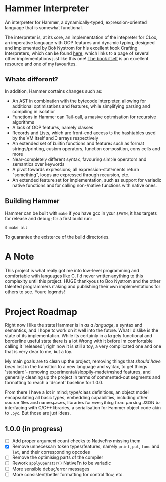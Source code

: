 # Hammer Interpreter
An interpreter for Hammer, a dynamically-typed, expression-oriented language that is somewhat functional.

The interpreter is, at its core, an implementation of the intepreter for CLox, an imperative language with OOP features and dynamic typing, designed and implemented by Bob Nystrom for his excellent book Crafting Interpreters, which can be found [here](https://github.com/munificent/craftinginterpreters), which links to a page of several other implementations just like this one! [The book itself](https://craftinginterpreters.com) is an excellent resource and one of my favourites.

## Whats different?
In addition, Hammer contains changes such as:
  - An AST in combination with the bytecode interpreter, allowing for additional optimisations and features, while simplifying parsing and compiling in isolation
  - Functions in Hammer can Tail-call, a masive optimisation for recursive algorithms
  - A lack of OOP features, namely classes
  - Records and Lists, which are front-end access to the hashtables used by the VM itself and C arrays respectively
  - An extended set of builtin functions and features such as format strings/printing, custom operators, function composition, cons cells and more
  - Near-completely different syntax, favouring simple operators and semantics over keywords
  - A pivot towards expressions; all expression-statements return "something", loops are expressed through recursion, etc.
  - An extended feature set for implementation, such as support for variadic native functions and for calling non-/native functions with native ones.


## Building Hammer
Hammer can be built with `make` if you have gcc in your `$PATH`, it has targets for release and debug; for a first build run:
```
$ make all
```
To guarantee the existence of the build directories.


# A Note
This project is what really got me into low-level programming and comfortable with languages like C. I'd never written anything to this complexity until this project. HUGE thankyous to Bob Nystrom and the other talented programmers making and publishing their own implementations for others to see. Youre legends!


# Project Roadmap
Right now I like the state Hammer is in *as a language*, a syntax and semantics, and I hope to work on it well into the future. What I dislike is the state of its implementation. While its certainly in a largely functional and borderline useful state there is a lot Wrong with it before Im comfortable calling it 'released'; right now it is still a toy, a very complicated one and one that is very dear to me, but a toy.

My main goals are to clean up the project, removing things that *should have been* lost in the transition to a new language and syntax, to get things 'standard'- removing experimental/sloppily-made/rushed features, and generally cleaning up the project in terms of commented-out segments and formatting to reach a 'decent' baseline for 1.0.0.

From there I have a lot in mind; type/class definitions, an object model encapsulating all basic types, embedding capabilities, including other source files and namespaces, libraries for everything from parsing JSON to interfacing with C/C++ libraries, a serialisation for Hammer object code akin to `.pyc`. But those are just ideas.

## 1.0.0 (in progress)
- [ ] Add proper argument count checks to NativeFns missing them
- [x] Remove unnecessary token types/features, namely `print`, `put`, `func` and `let`, and their corresponding opcodes
- [ ] Remove the optimising parts of the compiler
- [ ] Rework `applyOperator()` NativeFn to be variadic
- [ ] More sensible debug/error messages
- [ ] More consistent/better formatting for control flow, etc.